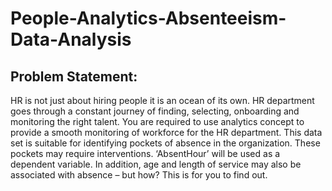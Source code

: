 # People-Analytics-Absenteeism-Data-Analysis
## Problem Statement:
HR is not just about hiring people it is an ocean of its own. HR department goes through
a constant journey of finding, selecting, onboarding and monitoring the right talent. You
are required to use analytics concept to provide a smooth monitoring of workforce for
the HR department.
This data set is suitable for identifying pockets of absence in the organization. These
pockets may require interventions. ‘AbsentHour’ will be used as a dependent variable.
In addition, age and length of service may also be associated with absence – but how?
This is for you to find out.
